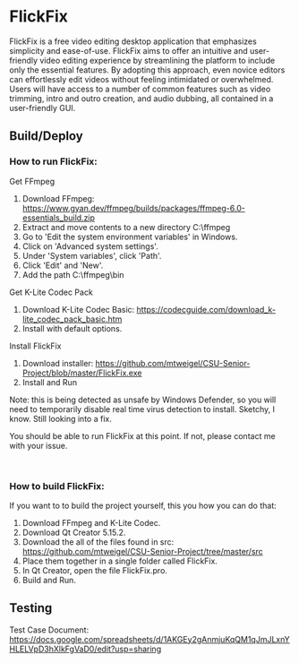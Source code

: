 # FlickFix

FlickFix is a free video editing desktop application that emphasizes simplicity and ease-of-use. FlickFix aims to offer an intuitive and user-friendly video editing experience by streamlining the platform to include only the essential features. By adopting this approach, even novice editors can effortlessly edit videos without feeling intimidated or overwhelmed. Users will have access to a number of common features such as video trimming, intro and outro creation, and audio dubbing, all contained in a user-friendly GUI.

## Build/Deploy

### How to run FlickFix:

Get FFmpeg
1. Download FFmpeg: https://www.gyan.dev/ffmpeg/builds/packages/ffmpeg-6.0-essentials_build.zip
2. Extract and move contents to a new directory C:\ffmpeg
3. Go to 'Edit the system environment variables' in Windows.
4. Click on 'Advanced system settings'.
5. Under 'System variables', click 'Path'.
6. Click 'Edit' and 'New'.
7. Add the path C:\ffmpeg\bin

Get K-Lite Codec Pack
1. Download K-Lite Codec Basic: https://codecguide.com/download_k-lite_codec_pack_basic.htm
2. Install with default options.

Install FlickFix
1. Download installer: https://github.com/mtweigel/CSU-Senior-Project/blob/master/FlickFix.exe
2. Install and Run

Note: this is being detected as unsafe by Windows Defender, so you will need to temporarily disable real time virus detection to install. Sketchy, I know. Still looking into a fix.

You should be able to run FlickFix at this point. If not, please contact me with your issue.

<br>

### How to build FlickFix:
If you want to to build the project yourself, this you how you can do that:
1. Download FFmpeg and K-Lite Codec.
2. Download Qt Creator 5.15.2.
3. Download the all of the files found in src: https://github.com/mtweigel/CSU-Senior-Project/tree/master/src
4. Place them together in a single folder called FlickFix.
5. In Qt Creator, open the file FlickFix.pro.
6. Build and Run.

## Testing

Test Case Document: https://docs.google.com/spreadsheets/d/1AKGEy2gAnmjuKqQM1qJmJLxnYHLELVpD3hXlkFgVaD0/edit?usp=sharing

